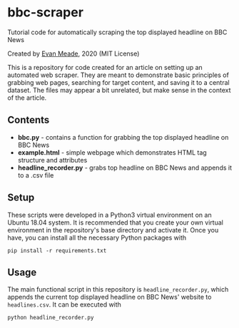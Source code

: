 # bbc-scraper
Tutorial code for automatically scraping the top displayed headline on BBC News

Created by [Evan Meade](https://github.com/Evan-Meade), 2020 (MIT License)

This is a repository for code created for an article on setting up an automated web scraper. They are meant to demonstrate basic principles of grabbing web pages, searching for target content, and saving it to a central dataset. The files may appear a bit unrelated, but make sense in the context of the article.

## Contents

* **bbc.py** - contains a function for grabbing the top displayed headline on BBC News
* **example.html** - simple webpage which demonstrates HTML tag structure and attributes
* **headline_recorder.py** - grabs top headline on BBC News and appends it to a .csv file

## Setup

These scripts were developed in a Python3 virtual environment on an Ubuntu 18.04 system. It is recommended that you create your own virtual environment in the repository's base directory and activate it. Once you have, you can install all the necessary Python packages with

```
pip install -r requirements.txt
```

## Usage

The main functional script in this repository is `headline_recorder.py`, which appends the current top displayed headline on BBC News' website to `headlines.csv`. It can be executed with

```
python headline_recorder.py
```